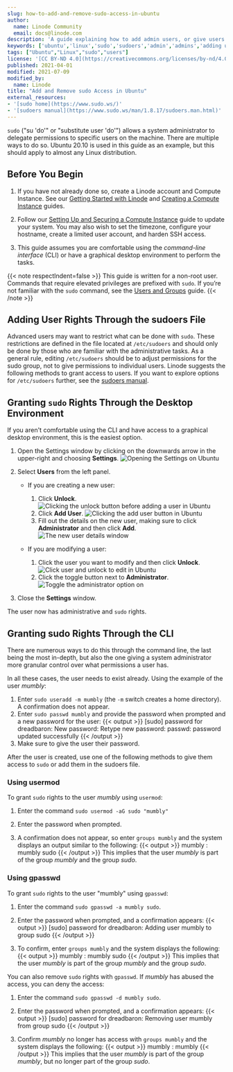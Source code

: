 ```yaml
---
slug: how-to-add-and-remove-sudo-access-in-ubuntu
author:
  name: Linode Community
  email: docs@linode.com
description: 'A guide explaining how to add admin users, or give users sudo privledges, using Unbuntu 20.10 Groovy Gorilla as an example.'
keywords: ['ubuntu','linux','sudo','sudoers','admin','admins','adding users to sudo','adding user to sudoers']
tags: ["Ubuntu","Linux","sudo","users"]
license: '[CC BY-ND 4.0](https://creativecommons.org/licenses/by-nd/4.0)'
published: 2021-04-01
modified: 2021-07-09
modified_by:
  name: Linode
title: "Add and Remove sudo Access in Ubuntu"
external_resources:
- '[sudo home](https://www.sudo.ws/)'
- '[sudoers manual](https://www.sudo.ws/man/1.8.17/sudoers.man.html)'
---
```


`sudo` ("su 'do'" or "substitute user 'do'") allows a system administrator to delegate permissions to specific users on the machine. There are multiple ways to do so. Ubuntu 20.10 is used in this guide as an example, but this should apply to almost any Linux distribution.

## Before You Begin

1.  If you have not already done so, create a Linode account and Compute Instance. See our [Getting Started with Linode](/docs/products/platform/get-started/) and [Creating a Compute Instance](/docs/products/compute/compute-instances/guides/create/) guides.

1.  Follow our [Setting Up and Securing a Compute Instance](/docs/products/compute/compute-instances/guides/set-up-and-secure/) guide to update your system. You may also wish to set the timezone, configure your hostname, create a limited user account, and harden SSH access.

1.  This guide assumes you are comfortable using the *command-line interface* (CLI) or have a graphical desktop environment to perform the tasks.

{{< note respectIndent=false >}}
This guide is written for a non-root user. Commands that require elevated privileges are prefixed with `sudo`. If you’re not familiar with the `sudo` command, see the [Users and Groups](/docs/guides/linux-users-and-groups/) guide.
{{< /note >}}

## Adding User Rights Through the sudoers File

Advanced users may want to restrict what can be done with `sudo`. These restrictions are defined in the file located at `/etc/sudoers` and should only be done by those who are familiar with the administrative tasks. As a general rule, editing `/etc/sudoers` should be to adjust permissions for the sudo group, not to give permissions to individual users. Linode suggests the following methods to grant access to users. If you want to explore options for `/etc/sudoers` further, see the [sudoers manual](https://www.sudo.ws/man/1.8.17/sudoers.man.html).

## Granting `sudo` Rights Through the Desktop Environment

If you aren't comfortable using the CLI and have access to a graphical desktop environment, this is the easiest option.

1.  Open the Settings window by clicking on the downwards arrow in the upper-right and choosing **Settings**.
    ![Opening the Settings on Ubuntu](open-settings-ubuntu.png)

2.  Select **Users** from the left panel.
    -   If you are creating a new user:
        1.  Click **Unlock**.
        ![Clicking the unlock button before adding a user in Ubuntu](click-unlock-adding-user-ubuntu.png)
        2.  Click **Add User**.
        ![Clicking the add user button in Ubuntu](click-add-user-ubuntu.png)
        3.  Fill out the details on the new user, making sure to click **Administrator** and then click **Add**.
        ![The new user details window](add-user-dialogue-ubuntu.png)

    -   If you are modifying a user:
        1.  Click the user you want to modify and then click **Unlock**.
        ![Click user and unlock to edit in Ubuntu](unlock-to-modify-existing-user.png)
        2.  Click the toggle button next to **Administrator**.
        ![Toggle the administrator option on](toggling-administrator-on.png)

3.  Close the **Settings** window.

The user now has administrative and `sudo` rights.

## Granting sudo Rights Through the CLI

There are numerous ways to do this through the command line, the last being the most in-depth, but also the one giving a system administrator more granular control over what permissions a user has.

In all these cases, the user needs to exist already. Using the example of the user *mumbly*:

1.  Enter `sudo useradd -m mumbly` (the `-m` switch creates a home directory). A confirmation does not appear.
2.  Enter `sudo passwd mumbly` and provide the password when prompted and a new password for the user:
    {{< output >}}
[sudo] password for dreadbaron:
New password:
Retype new password:
passwd: password updated successfully
    {{< /output >}}
3.  Make sure to give the user their password.

After the user is created, use one of the following methods to give them access to `sudo` or add them in the sudoers file.

### Using usermod

To grant `sudo` rights to the user *mumbly* using `usermod`:

1.  Enter the command `sudo usermod -aG sudo "mumbly"`

2.  Enter the password when prompted.

3.  A confirmation does not appear, so enter `groups mumbly` and the system displays an output similar to the following:
    {{< output >}}
mumbly : mumbly sudo
    {{< /output >}}
    This implies that the user *mumbly* is part of the group *mumbly* and the group *sudo*.

### Using gpasswd

To grant `sudo` rights to the user "mumbly" using `gpasswd`:

1.  Enter the command `sudo gpasswd -a mumbly sudo`.

2.  Enter the password when prompted, and a confirmation appears:
    {{< output >}}
[sudo] password for dreadbaron:
Adding user mumbly to group sudo
    {{< /output >}}

3.  To confirm, enter `groups mumbly` and the system displays the following:
    {{< output >}}
mumbly : mumbly sudo
    {{< /output >}}
    This implies that the user *mumbly* is part of the group *mumbly* and the group *sudo*.

You can also remove `sudo` rights with `gpasswd`. If *mumbly* has abused the access, you can deny the access:

1.  Enter the command `sudo gpasswd -d mumbly sudo`.

2.  Enter the password when prompted, and a confirmation appears:
    {{< output >}}
[sudo] password for dreadbaron:
Removing user mumbly from group sudo
    {{< /output >}}

3.  Confirm *mumbly* no longer has access with `groups mumbly` and the system displays the following:
    {{< output >}}
mumbly : mumbly
    {{< /output >}}
    This implies that the user *mumbly* is part of the group *mumbly*, but no longer part of the group *sudo*.
